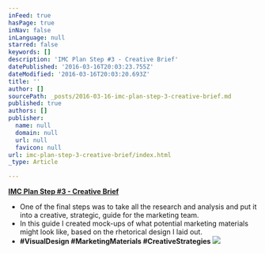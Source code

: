 ```yaml
---
inFeed: true
hasPage: true
inNav: false
inLanguage: null
starred: false
keywords: []
description: 'IMC Plan Step #3 - Creative Brief'
datePublished: '2016-03-16T20:03:23.755Z'
dateModified: '2016-03-16T20:03:20.693Z'
title: ''
author: []
sourcePath: _posts/2016-03-16-imc-plan-step-3-creative-brief.md
published: true
authors: []
publisher:
  name: null
  domain: null
  url: null
  favicon: null
url: imc-plan-step-3-creative-brief/index.html
_type: Article

---
```

**[IMC Plan Step \#3 - Creative Brief][0]**

* One of the final steps was to take all the research and analysis and put it into a creative, strategic, guide for the marketing team.
* In this guide I created mock-ups of what potential marketing materials might look like, based on the rhetorical design I laid out.
* **\#VisualDesign \#MarketingMaterials \#CreativeStrategies**
![](https://the-grid-user-content.s3-us-west-2.amazonaws.com/0f6778e2-241c-4a85-9449-0c01d4957d79.png)

[0]: https://drive.google.com/file/d/0B_3Bn2B5HlnMeV9vZndVU1FHTzQ/view?usp=sharing